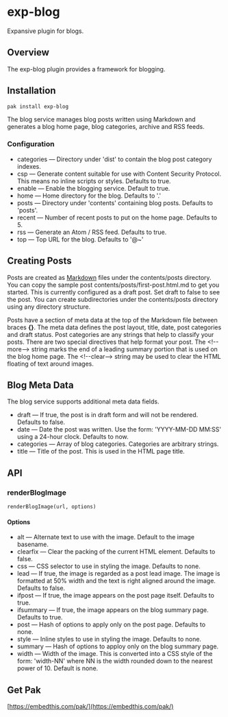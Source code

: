exp-blog
===

Expansive plugin for blogs.

## Overview

The exp-blog plugin provides a framework for blogging.

## Installation

    pak install exp-blog

The blog service manages blog posts written using Markdown and generates a blog home page, blog categories, archive and
RSS feeds.

### Configuration

* categories &mdash; Directory under 'dist' to contain the blog post category indexes.
* csp &mdash; Generate content suitable for use with Content Security Protocol. This means no inline scripts or styles.
    Defaults to true.
* enable &mdash; Enable the blogging service. Default to true.
* home &mdash; Home directory for the blog. Defaults to '.'
* posts &mdash; Directory under 'contents' containing blog posts. Defaults to 'posts'.
* recent &mdash; Number of recent posts to put on the home page. Defaults to 5.
* rss &mdash; Generate an Atom / RSS feed. Defaults to true.
* top &mdash; Top URL for the blog. Defaults to '@~'

## Creating Posts

Posts are created as [Markdown](https://daringfireball.net/projects/markdown/) files under the contents/posts directory.  You can copy the sample post contents/posts/first-post.html.md to get you started. This is currently configured as a draft post. Set draft to false to see the post. You can create subdirectories under the contents/posts directory using any directory structure.

Posts have a section of meta data at the top of the Markdown file between braces **{}**. The meta data defines the post layout, title, date, post categories and draft status. Post categories are any strings that help to classify your posts. There are two special directives that help format your post. The \<!--more--> string marks the end of a leading summary portion that is used on the blog home page. The \<!--clear--> string may be used to clear the HTML floating of text around images.

## Blog Meta Data

The blog service supports additional meta data fields.

* draft &mdash; If true, the post is in draft form and will not be rendered. Defaults to false.
* date &mdash; Date the post was written. Use the form: 'YYYY-MM-DD MM:SS' using a 24-hour clock. Defaults to now.
* categories &mdash; Array of blog categories. Categories are arbitrary strings.
* title &mdash; Title of the post. This is used in the HTML page title.

## API

### renderBlogImage

    renderBlogImage(url, options)

#### Options

* alt &mdash; Alternate text to use with the image. Default to the image basename.
* clearfix &mdash; Clear the packing of the current HTML element. Defaults to false.
* css &mdash; CSS selector to use in styling the image. Defaults to none.
* lead &mdash; If true, the image is regarded as a post lead image. The image is formatted at 50% width and the text is right aligned around the image. Defaults to false.
* ifpost &mdash; If true, the image appears on the post page itself. Defaults to true.
* ifsummary &mdash; If true, the image appears on the blog summary page. Defaults to true.
* post &mdash; Hash of options to apply only on the post page. Defaults to none.
* style &mdash; Inline styles to use in styling the image. Defaults to none.
* summary &mdash; Hash of options to apploy only on the blog summary page.
* width &mdash; Width of the image. This is converted into a CSS style of the form: 'width-NN' where NN is the width
    rounded down to the nearest power of 10. Default is none.

## Get Pak

[https://embedthis.com/pak/](https://embedthis.com/pak/)
